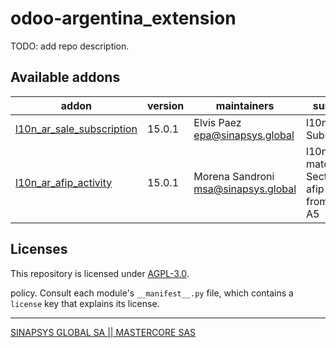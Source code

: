 <!-- /!\ do not modify above this line -->

# odoo-argentina_extension

TODO: add repo description.

<!-- /!\ do not modify below this line -->

<!-- prettier-ignore-start -->

[//]: # (addons)

Available addons
----------------
addon | version | maintainers | summary
--- | --- | --- | ---
[l10n_ar_sale_subscription](l10n_ar_sale_subscription/) | 15.0.1 | Elvis Paez epa@sinapsys.global |  l10n_ar Sale Subscription
[l10n_ar_afip_activity](l10n_ar_afip_actovity/) | 15.0.1 | Morena Sandroni msa@sinapsys.global |  l10n_ar match Sector with afip activity from padron A5

[//]: # (end addons)

<!-- prettier-ignore-end -->

## Licenses

This repository is licensed under [AGPL-3.0](LICENSE).

policy. Consult each module's `__manifest__.py` file, which contains a `license` key
that explains its license.

----
[SINAPSYS GLOBAL SA || MASTERCORE SAS](http://sinapsys.global)
